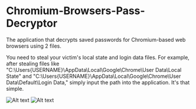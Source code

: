 # Chromium-Browsers-Pass-Decryptor
The application that decrypts saved passwords for Chromium-based web browsers using 2 files.

You need to steal your victim's local state and login data files.
For example, after stealing files like "C:\Users{USERNAME}\AppData\Local\Google\Chrome\User Data\Local State" and "C:\Users{USERNAME}\AppData\Local\Google\Chrome\User Data\Default\Login Data," simply input the path into the application. It's that simple.


![Alt text](https://github.com/flexp1/Chromium-Browsers-Pass-Decryptor/blob/main/image.png)
![Alt text](https://github.com/flexp1/Chromium-Browsers-Pass-Decryptor/blob/main/github.png)
